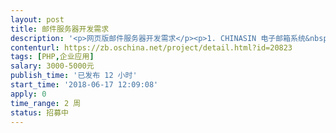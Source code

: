 ```yaml
---                
layout: post       
title: 邮件服务器开发需求           
description: '<p>网页版邮件服务器开发需求</p><p>1. CHINASIN 电子邮箱系统&nbsp;&nbsp;为网页版本及中英文两个版本。</p><p>本邮件服务器也可以称为：企业邮箱系统。</p><p>2. 网站用户注册账户，发送邮箱注册验证码到用户邮箱。</p><p>3. 电子邮箱注册用户，忘计密码，找回密码发送验证码到用户手机。发送至这些国家：新加坡、马来西亚、文莱、印尼、泰国、孟加拿、印度、韩国、日本、菲律宾、中国、香港、澳门、台湾、澳大利亚、新西兰、加拿大、美国、澳洲、越南、老挝、柬埔寨、缅甸、印度尼西亚、东帝汶、巴基斯坦、土耳其、英国等等。本公司会提供短信对接口说明文档。</p><p>4. 在电子邮箱注册用户账户中展示出用户注册时，所用的手机号码。此手机号码可更换或修改此手机号的码绑定功能。在管理邮件系统后台展示出用户对应的手机号码。如用户更换或修改也相应的自动更换。</p><p>5. 邮箱系统的结构功能与雅虎邮箱相似。是表示用户注册/登陆邮箱账户及找回密码等页面与雅虎邮箱页面相似。其他登陆后的页面及功能配制由乙方邮箱系统及市面上常用的邮箱系统项目功能相同。</p><p>6. 在用户登陆邮箱页面中的图片由管理邮件后台中设置位置上传此图片，多次上传该图片及在登陆页面中更换，上传超过两张以上或多张时，让所上传的图片动画形式展示。点击该图片时，设置进入该地址的某个网站页面浏览。</p><p>7. 此邮件系统确定要安装在 windows 型的云服务器上。对于本邮件系统需提供相应的端口与网站对接的文档等。</p><p>Copyright @ www.chinasin.com.sg All rights Reserved</p><p>有不明之处，加我QQ:188427243 查询</p>'     
contenturl: https://zb.oschina.net/project/detail.html?id=20823      
tags: [PHP,企业应用]            
salary: 3000-5000元          
publish_time: '已发布 12 小时'         
start_time: '2018-06-17 12:09:08'           
apply: 0                   
time_range: 2 周              
status: 招募中                  
---                 
```

